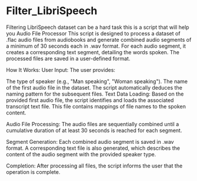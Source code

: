 # Filter_LibriSpeech
 Filtering LibriSpeech dataset can be a hard task this is a script that will help you 
Audio File Processor
This script is designed to process a dataset of .flac audio files from audiobooks and generate combined audio segments of a minimum of 30 seconds each in .wav format. For each audio segment, it creates a corresponding text segment, detailing the words spoken. The processed files are saved in a user-defined format.

How It Works:
User Input:
The user provides:

The type of speaker (e.g., "Man speaking", "Woman speaking").
The name of the first audio file in the dataset. The script automatically deduces the naming pattern for the subsequent files.
Text Data Loading:
Based on the provided first audio file, the script identifies and loads the associated transcript text file. This file contains mappings of file names to the spoken content.

Audio File Processing:
The audio files are sequentially combined until a cumulative duration of at least 30 seconds is reached for each segment.

Segment Generation:
Each combined audio segment is saved in .wav format. A corresponding text file is also generated, which describes the content of the audio segment with the provided speaker type.

Completion:
After processing all files, the script informs the user that the operation is complete.
